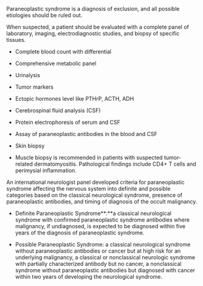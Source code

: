 Paraneoplastic syndrome is a diagnosis of exclusion, and all possible etiologies should be ruled out.

When suspected, a patient should be evaluated with a complete panel of laboratory, imaging, electrodiagnostic studies, and biopsy of specific tissues.

- Complete blood count with differential

- Comprehensive metabolic panel

- Urinalysis

- Tumor markers

- Ectopic hormones level like PTHrP, ACTH, ADH

- Cerebrospinal fluid analysis (CSF)

- Protein electrophoresis of serum and CSF

- Assay of paraneoplastic antibodies in the blood and CSF

- Skin biopsy

- Muscle biopsy is recommended in patients with suspected tumor-related dermatomyositis. Pathological findings include CD4+ T cells and perimysial inflammation.

An international neurologist panel developed criteria for paraneoplastic syndrome affecting the nervous system into definite and possible categories based on the classical neurological syndrome, presence of paraneoplastic antibodies, and timing of diagnosis of the occult malignancy.

- Definite Paraneoplastic Syndrome**:**a classical neurological syndrome with confirmed paraneoplastic syndrome antibodies where malignancy, if undiagnosed, is expected to be diagnosed within five years of the diagnosis of paraneoplastic syndrome.

- Possible Paraneoplastic Syndrome: a classical neurological syndrome without paraneoplastic antibodies or cancer but at high risk for an underlying malignancy, a classical or nonclassical neurologic syndrome with partially characterized antibody but no cancer, a nonclassical syndrome without paraneoplastic antibodies but diagnosed with cancer within two years of developing the neurological syndrome.